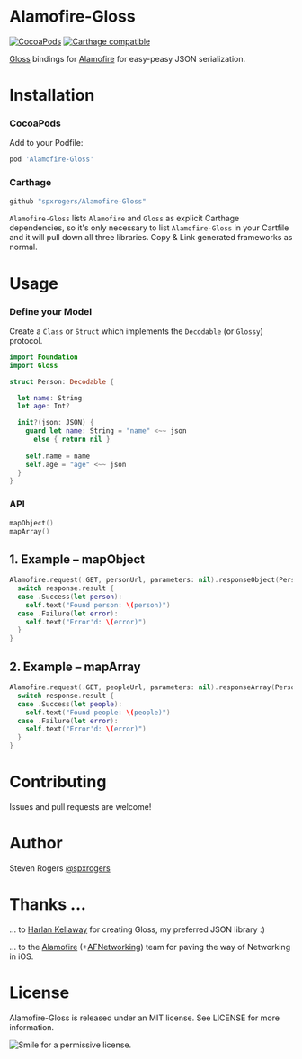 Alamofire-Gloss
============
[![CocoaPods](https://img.shields.io/cocoapods/v/Alamofire-Gloss.svg)](http://cocoapods.org/pods/Alamofire-Gloss)
[![Carthage
compatible](https://img.shields.io/badge/Carthage-compatible-4BC51D.svg?style=flat)](https://github.com/Carthage/Carthage)

[Gloss](https://github.com/hkellaway/Gloss) bindings for [Alamofire](https://github.com/Alamofire/Alamofire) for easy-peasy JSON serialization.

# Installation

### CocoaPods

Add to your Podfile:

```ruby
pod 'Alamofire-Gloss'
```

### Carthage

```ruby
github "spxrogers/Alamofire-Gloss"
```

`Alamofire-Gloss` lists `Alamofire` and `Gloss` as explicit Carthage dependencies, so it's only
necessary to list `Alamofire-Gloss` in your Cartfile and it will pull down all
three libraries. Copy & Link generated frameworks as normal.

# Usage

### Define your Model

Create a `Class` or `Struct` which implements the `Decodable` (or `Glossy`) protocol.

```swift
import Foundation
import Gloss

struct Person: Decodable {

  let name: String
  let age: Int?

  init?(json: JSON) {
    guard let name: String = "name" <~~ json
      else { return nil }
    
    self.name = name
    self.age = "age" <~~ json
  }
}
```

### API

```swift
mapObject()
mapArray()
```

## 1. Example – mapObject


```swift
Alamofire.request(.GET, personUrl, parameters: nil).responseObject(Person.self) { (response) in
  switch response.result {
  case .Success(let person):
    self.text("Found person: \(person)")
  case .Failure(let error):
    self.text("Error'd: \(error)")
  }
}
```

## 2. Example – mapArray


```swift
Alamofire.request(.GET, peopleUrl, parameters: nil).responseArray(Person.self) { (response) in
  switch response.result {
  case .Success(let people):
    self.text("Found people: \(people)")
  case .Failure(let error):
    self.text("Error'd: \(error)")
  }
}
```

# Contributing

Issues and pull requests are welcome!

# Author

Steven Rogers [@spxrogers](https://twitter.com/spxrogers)

# Thanks ... 

... to [Harlan Kellaway](http://harlankellaway.com) for creating Gloss, my preferred JSON library :)

... to the [Alamofire](https://github.com/Alamofire/Alamofire) (+[AFNetworking](https://github.com/AFNetworking/AFNetworking)) team for paving the way of Networking in iOS.

# License

Alamofire-Gloss is released under an MIT license. See LICENSE for more information.

![Smile for a permissive license.](https://media.giphy.com/media/12Rv3g5EveQwHS/giphy.gif)
